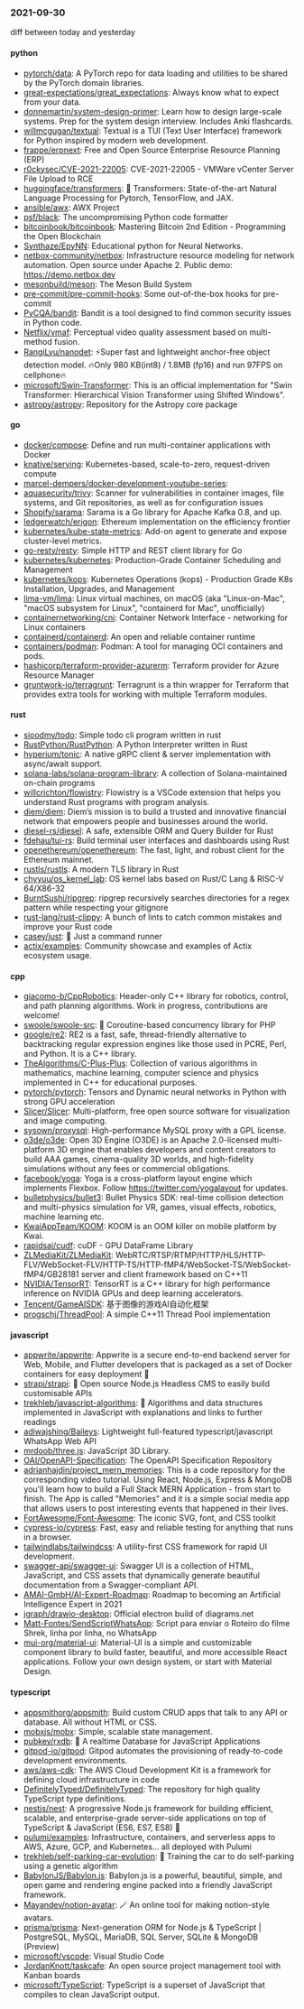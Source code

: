 ### 2021-09-30
diff between today and yesterday

#### python
* [pytorch/data](https://github.com/pytorch/data): A PyTorch repo for data loading and utilities to be shared by the PyTorch domain libraries.
* [great-expectations/great_expectations](https://github.com/great-expectations/great_expectations): Always know what to expect from your data.
* [donnemartin/system-design-primer](https://github.com/donnemartin/system-design-primer): Learn how to design large-scale systems. Prep for the system design interview. Includes Anki flashcards.
* [willmcgugan/textual](https://github.com/willmcgugan/textual): Textual is a TUI (Text User Interface) framework for Python inspired by modern web development.
* [frappe/erpnext](https://github.com/frappe/erpnext): Free and Open Source Enterprise Resource Planning (ERP)
* [r0ckysec/CVE-2021-22005](https://github.com/r0ckysec/CVE-2021-22005): CVE-2021-22005 - VMWare vCenter Server File Upload to RCE
* [huggingface/transformers](https://github.com/huggingface/transformers): 🤗 Transformers: State-of-the-art Natural Language Processing for Pytorch, TensorFlow, and JAX.
* [ansible/awx](https://github.com/ansible/awx): AWX Project
* [psf/black](https://github.com/psf/black): The uncompromising Python code formatter
* [bitcoinbook/bitcoinbook](https://github.com/bitcoinbook/bitcoinbook): Mastering Bitcoin 2nd Edition - Programming the Open Blockchain
* [Synthaze/EpyNN](https://github.com/Synthaze/EpyNN): Educational python for Neural Networks.
* [netbox-community/netbox](https://github.com/netbox-community/netbox): Infrastructure resource modeling for network automation. Open source under Apache 2. Public demo: https://demo.netbox.dev
* [mesonbuild/meson](https://github.com/mesonbuild/meson): The Meson Build System
* [pre-commit/pre-commit-hooks](https://github.com/pre-commit/pre-commit-hooks): Some out-of-the-box hooks for pre-commit
* [PyCQA/bandit](https://github.com/PyCQA/bandit): Bandit is a tool designed to find common security issues in Python code.
* [Netflix/vmaf](https://github.com/Netflix/vmaf): Perceptual video quality assessment based on multi-method fusion.
* [RangiLyu/nanodet](https://github.com/RangiLyu/nanodet): ⚡Super fast and lightweight anchor-free object detection model. 🔥Only 980 KB(int8) / 1.8MB (fp16) and run 97FPS on cellphone🔥
* [microsoft/Swin-Transformer](https://github.com/microsoft/Swin-Transformer): This is an official implementation for "Swin Transformer: Hierarchical Vision Transformer using Shifted Windows".
* [astropy/astropy](https://github.com/astropy/astropy): Repository for the Astropy core package

#### go
* [docker/compose](https://github.com/docker/compose): Define and run multi-container applications with Docker
* [knative/serving](https://github.com/knative/serving): Kubernetes-based, scale-to-zero, request-driven compute
* [marcel-dempers/docker-development-youtube-series](https://github.com/marcel-dempers/docker-development-youtube-series): 
* [aquasecurity/trivy](https://github.com/aquasecurity/trivy): Scanner for vulnerabilities in container images, file systems, and Git repositories, as well as for configuration issues
* [Shopify/sarama](https://github.com/Shopify/sarama): Sarama is a Go library for Apache Kafka 0.8, and up.
* [ledgerwatch/erigon](https://github.com/ledgerwatch/erigon): Ethereum implementation on the efficiency frontier
* [kubernetes/kube-state-metrics](https://github.com/kubernetes/kube-state-metrics): Add-on agent to generate and expose cluster-level metrics.
* [go-resty/resty](https://github.com/go-resty/resty): Simple HTTP and REST client library for Go
* [kubernetes/kubernetes](https://github.com/kubernetes/kubernetes): Production-Grade Container Scheduling and Management
* [kubernetes/kops](https://github.com/kubernetes/kops): Kubernetes Operations (kops) - Production Grade K8s Installation, Upgrades, and Management
* [lima-vm/lima](https://github.com/lima-vm/lima): Linux virtual machines, on macOS (aka "Linux-on-Mac", "macOS subsystem for Linux", "containerd for Mac", unofficially)
* [containernetworking/cni](https://github.com/containernetworking/cni): Container Network Interface - networking for Linux containers
* [containerd/containerd](https://github.com/containerd/containerd): An open and reliable container runtime
* [containers/podman](https://github.com/containers/podman): Podman: A tool for managing OCI containers and pods.
* [hashicorp/terraform-provider-azurerm](https://github.com/hashicorp/terraform-provider-azurerm): Terraform provider for Azure Resource Manager
* [gruntwork-io/terragrunt](https://github.com/gruntwork-io/terragrunt): Terragrunt is a thin wrapper for Terraform that provides extra tools for working with multiple Terraform modules.

#### rust
* [sioodmy/todo](https://github.com/sioodmy/todo): Simple todo cli program written in rust
* [RustPython/RustPython](https://github.com/RustPython/RustPython): A Python Interpreter written in Rust
* [hyperium/tonic](https://github.com/hyperium/tonic): A native gRPC client & server implementation with async/await support.
* [solana-labs/solana-program-library](https://github.com/solana-labs/solana-program-library): A collection of Solana-maintained on-chain programs
* [willcrichton/flowistry](https://github.com/willcrichton/flowistry): Flowistry is a VSCode extension that helps you understand Rust programs with program analysis.
* [diem/diem](https://github.com/diem/diem): Diem’s mission is to build a trusted and innovative financial network that empowers people and businesses around the world.
* [diesel-rs/diesel](https://github.com/diesel-rs/diesel): A safe, extensible ORM and Query Builder for Rust
* [fdehau/tui-rs](https://github.com/fdehau/tui-rs): Build terminal user interfaces and dashboards using Rust
* [openethereum/openethereum](https://github.com/openethereum/openethereum): The fast, light, and robust client for the Ethereum mainnet.
* [rustls/rustls](https://github.com/rustls/rustls): A modern TLS library in Rust
* [chyyuu/os_kernel_lab](https://github.com/chyyuu/os_kernel_lab): OS kernel labs based on Rust/C Lang & RISC-V 64/X86-32
* [BurntSushi/ripgrep](https://github.com/BurntSushi/ripgrep): ripgrep recursively searches directories for a regex pattern while respecting your gitignore
* [rust-lang/rust-clippy](https://github.com/rust-lang/rust-clippy): A bunch of lints to catch common mistakes and improve your Rust code
* [casey/just](https://github.com/casey/just): 🤖 Just a command runner
* [actix/examples](https://github.com/actix/examples): Community showcase and examples of Actix ecosystem usage.

#### cpp
* [giacomo-b/CppRobotics](https://github.com/giacomo-b/CppRobotics): Header-only C++ library for robotics, control, and path planning algorithms. Work in progress, contributions are welcome!
* [swoole/swoole-src](https://github.com/swoole/swoole-src): 🚀 Coroutine-based concurrency library for PHP
* [google/re2](https://github.com/google/re2): RE2 is a fast, safe, thread-friendly alternative to backtracking regular expression engines like those used in PCRE, Perl, and Python. It is a C++ library.
* [TheAlgorithms/C-Plus-Plus](https://github.com/TheAlgorithms/C-Plus-Plus): Collection of various algorithms in mathematics, machine learning, computer science and physics implemented in C++ for educational purposes.
* [pytorch/pytorch](https://github.com/pytorch/pytorch): Tensors and Dynamic neural networks in Python with strong GPU acceleration
* [Slicer/Slicer](https://github.com/Slicer/Slicer): Multi-platform, free open source software for visualization and image computing.
* [sysown/proxysql](https://github.com/sysown/proxysql): High-performance MySQL proxy with a GPL license.
* [o3de/o3de](https://github.com/o3de/o3de): Open 3D Engine (O3DE) is an Apache 2.0-licensed multi-platform 3D engine that enables developers and content creators to build AAA games, cinema-quality 3D worlds, and high-fidelity simulations without any fees or commercial obligations.
* [facebook/yoga](https://github.com/facebook/yoga): Yoga is a cross-platform layout engine which implements Flexbox. Follow https://twitter.com/yogalayout for updates.
* [bulletphysics/bullet3](https://github.com/bulletphysics/bullet3): Bullet Physics SDK: real-time collision detection and multi-physics simulation for VR, games, visual effects, robotics, machine learning etc.
* [KwaiAppTeam/KOOM](https://github.com/KwaiAppTeam/KOOM): KOOM is an OOM killer on mobile platform by Kwai.
* [rapidsai/cudf](https://github.com/rapidsai/cudf): cuDF - GPU DataFrame Library
* [ZLMediaKit/ZLMediaKit](https://github.com/ZLMediaKit/ZLMediaKit): WebRTC/RTSP/RTMP/HTTP/HLS/HTTP-FLV/WebSocket-FLV/HTTP-TS/HTTP-fMP4/WebSocket-TS/WebSocket-fMP4/GB28181 server and client framework based on C++11
* [NVIDIA/TensorRT](https://github.com/NVIDIA/TensorRT): TensorRT is a C++ library for high performance inference on NVIDIA GPUs and deep learning accelerators.
* [Tencent/GameAISDK](https://github.com/Tencent/GameAISDK): 基于图像的游戏AI自动化框架
* [progschj/ThreadPool](https://github.com/progschj/ThreadPool): A simple C++11 Thread Pool implementation

#### javascript
* [appwrite/appwrite](https://github.com/appwrite/appwrite): Appwrite is a secure end-to-end backend server for Web, Mobile, and Flutter developers that is packaged as a set of Docker containers for easy deployment 🚀
* [strapi/strapi](https://github.com/strapi/strapi): 🚀 Open source Node.js Headless CMS to easily build customisable APIs
* [trekhleb/javascript-algorithms](https://github.com/trekhleb/javascript-algorithms): 📝 Algorithms and data structures implemented in JavaScript with explanations and links to further readings
* [adiwajshing/Baileys](https://github.com/adiwajshing/Baileys): Lightweight full-featured typescript/javascript WhatsApp Web API
* [mrdoob/three.js](https://github.com/mrdoob/three.js): JavaScript 3D Library.
* [OAI/OpenAPI-Specification](https://github.com/OAI/OpenAPI-Specification): The OpenAPI Specification Repository
* [adrianhajdin/project_mern_memories](https://github.com/adrianhajdin/project_mern_memories): This is a code repository for the corresponding video tutorial. Using React, Node.js, Express & MongoDB you'll learn how to build a Full Stack MERN Application - from start to finish. The App is called "Memories" and it is a simple social media app that allows users to post interesting events that happened in their lives.
* [FortAwesome/Font-Awesome](https://github.com/FortAwesome/Font-Awesome): The iconic SVG, font, and CSS toolkit
* [cypress-io/cypress](https://github.com/cypress-io/cypress): Fast, easy and reliable testing for anything that runs in a browser.
* [tailwindlabs/tailwindcss](https://github.com/tailwindlabs/tailwindcss): A utility-first CSS framework for rapid UI development.
* [swagger-api/swagger-ui](https://github.com/swagger-api/swagger-ui): Swagger UI is a collection of HTML, JavaScript, and CSS assets that dynamically generate beautiful documentation from a Swagger-compliant API.
* [AMAI-GmbH/AI-Expert-Roadmap](https://github.com/AMAI-GmbH/AI-Expert-Roadmap): Roadmap to becoming an Artificial Intelligence Expert in 2021
* [jgraph/drawio-desktop](https://github.com/jgraph/drawio-desktop): Official electron build of diagrams.net
* [Matt-Fontes/SendScriptWhatsApp](https://github.com/Matt-Fontes/SendScriptWhatsApp): Script para enviar o Roteiro do filme Shrek, linha por linha, no WhatsApp
* [mui-org/material-ui](https://github.com/mui-org/material-ui): Material-UI is a simple and customizable component library to build faster, beautiful, and more accessible React applications. Follow your own design system, or start with Material Design.

#### typescript
* [appsmithorg/appsmith](https://github.com/appsmithorg/appsmith): Build custom CRUD apps that talk to any API or database. All without HTML or CSS.
* [mobxjs/mobx](https://github.com/mobxjs/mobx): Simple, scalable state management.
* [pubkey/rxdb](https://github.com/pubkey/rxdb): 🔄 A realtime Database for JavaScript Applications
* [gitpod-io/gitpod](https://github.com/gitpod-io/gitpod): Gitpod automates the provisioning of ready-to-code development environments.
* [aws/aws-cdk](https://github.com/aws/aws-cdk): The AWS Cloud Development Kit is a framework for defining cloud infrastructure in code
* [DefinitelyTyped/DefinitelyTyped](https://github.com/DefinitelyTyped/DefinitelyTyped): The repository for high quality TypeScript type definitions.
* [nestjs/nest](https://github.com/nestjs/nest): A progressive Node.js framework for building efficient, scalable, and enterprise-grade server-side applications on top of TypeScript & JavaScript (ES6, ES7, ES8) 🚀
* [pulumi/examples](https://github.com/pulumi/examples): Infrastructure, containers, and serverless apps to AWS, Azure, GCP, and Kubernetes... all deployed with Pulumi
* [trekhleb/self-parking-car-evolution](https://github.com/trekhleb/self-parking-car-evolution): 🧬 Training the car to do self-parking using a genetic algorithm
* [BabylonJS/Babylon.js](https://github.com/BabylonJS/Babylon.js): Babylon.js is a powerful, beautiful, simple, and open game and rendering engine packed into a friendly JavaScript framework.
* [Mayandev/notion-avatar](https://github.com/Mayandev/notion-avatar): 🪄 An online tool for making notion-style avatars.
* [prisma/prisma](https://github.com/prisma/prisma): Next-generation ORM for Node.js & TypeScript | PostgreSQL, MySQL, MariaDB, SQL Server, SQLite & MongoDB (Preview)
* [microsoft/vscode](https://github.com/microsoft/vscode): Visual Studio Code
* [JordanKnott/taskcafe](https://github.com/JordanKnott/taskcafe): An open source project management tool with Kanban boards
* [microsoft/TypeScript](https://github.com/microsoft/TypeScript): TypeScript is a superset of JavaScript that compiles to clean JavaScript output.
